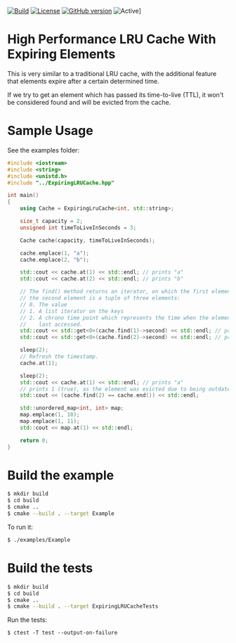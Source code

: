 [![Build](https://github.com/guillaume-humbert/expiring-lru-cache/workflows/CMake/badge.svg)](https://github.com/guillaume-humbert/expiring-lru-cache/actions)
[![License](https://img.shields.io/badge/License-Apache%202.0-blue.svg)](https://opensource.org/licenses/Apache-2.0)
[![GitHub version](https://badge.fury.io/gh/guillaume-humbert%2Fexpiring-lru-cache.svg)](https://badge.fury.io/gh/guillaume-humbert%2Fexpiring-lru-cache)
![Active](http://img.shields.io/badge/Status-Active-green.svg)]

# High Performance LRU Cache With Expiring Elements

This is very similar to a traditional LRU cache, with the additional feature that
elements expire after a certain determined time.

If we try to get an element which has passed its time-to-live (TTL), it won't be
considered found and will be evicted from the cache.

# Sample Usage

See the examples folder:

```cpp
#include <iostream>
#include <string>
#include <unistd.h>
#include "../ExpiringLRUCache.hpp"

int main()
{
    using Cache = ExpiringLruCache<int, std::string>;

    size_t capacity = 2;
    unsigned int timeToLiveInSeconds = 3;

    Cache cache(capacity, timeToLiveInSeconds);

    cache.emplace(1, "a");
    cache.emplace(2, "b");

    std::cout << cache.at(1) << std::endl; // prints "a"
    std::cout << cache.at(2) << std::endl; // prints "b"

    // The find() method returns an iterator, on which the first element is the key and
    // the second element is a tuple of three elements:
    // 0. The value
    // 1. A list iterator on the keys
    // 2. A chrono time point which represents the time when the element was created or
    //    last accessed.
    std::cout << std::get<0>(cache.find(1)->second) << std::endl; // prints "a"
    std::cout << std::get<0>(cache.find(2)->second) << std::endl; // prints "b"

    sleep(2);
    // Refresh the timestamp.
    cache.at(1);

    sleep(2);
    std::cout << cache.at(1) << std::endl; // prints "a"
    // prints 1 (true), as the element was evicted due to being outdated
    std::cout << (cache.find(2) == cache.end()) << std::endl;

    std::unordered_map<int, int> map;
    map.emplace(1, 10);
    map.emplace(1, 11);
    std::cout << map.at(1) << std::endl;

    return 0;
}
```

# Build the example

```bash
$ mkdir build
$ cd build
$ cmake ..
$ cmake --build . --target Example
```

To run it:

```bash
$ ./examples/Example
```

# Build the tests

```bash
$ mkdir build
$ cd build
$ cmake ..
$ cmake --build . --target ExpiringLRUCacheTests
```

Run the tests:

```
$ ctest -T test --output-on-failure
```